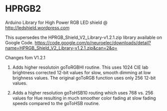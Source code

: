 HPRGB2
======

Arduino Library for High Power RGB LED shield @ http://ledshield.wordpress.com

This supersedes the HPRGB_Shield_V2_Library-v1.2.1.zip library available on Google Code.
https://code.google.com/p/neuroelec/downloads/detail?name=HPRGB_Shield_V2_Library-v1.2.1.zip&can=2&q=


Changes fom V1.2.1

1.  Adds higher resolutoin goToRGBHI routine. This uses 1024 CIE lab brightness corrected 12-bit values
    for slow, smooth dimming at low brighness values. The original goToRGB function uses only 256 12-bit values.

2.  Adds a higher resolution goToHSB10 routing which uses 768 vs. 256 values for Hue resulting in much smoother
    color fading at slow fading speeds compared to the goToHSB routine.
